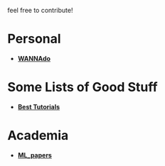 feel free to contribute!
# Personal
- [__WANNAdo__](https://github.com/evcu/lists/blob/master/wannado.md)

# Some Lists of Good Stuff
- [__Best Tutorials__](https://github.com/evcu/lists/blob/master/best_tutorials.md)

# Academia
- [__ML_papers__](https://github.com/evcu/lists/blob/master/ml_papers.md)


